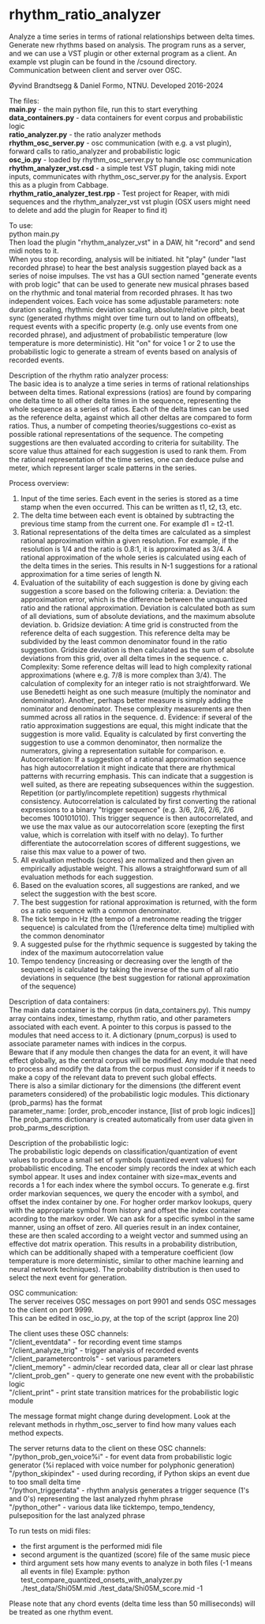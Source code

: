 # rhythm_ratio_analyzer
Analyze a time series in terms of rational relationships between delta times. Generate new rhythms based on analysis.
The program runs as a server, and we can use a VST plugin or other external program as a client. An example vst plugin can be found in the /csound directory.  
Communication between client and server over OSC.

Øyvind Brandtsegg & Daniel Formo, NTNU. 
Developed 2016-2024

The files:  
**main.py** - the main python file, run this to start everything  
**data_containers.py** - data containers for event corpus and probabilistic logic  
**ratio_analyzer.py** - the ratio analyzer methods    
**rhythm_osc_server.py** - osc communication (with e.g. a vst plugin), forward calls to ratio_analyzer and probabilistic logic  
**osc_io.py** - loaded by rhythm_osc_server.py to handle osc communication  
**rhythm_analyzer_vst.csd** - a simple test VST plugin, taking midi note inputs, communicates with rhythm_osc_server.py for the analysis. Export this as a plugin from Cabbage.  
**rhythm_ratio_analyzer_test.rpp** - Test project for Reaper, with midi sequences and the rhythm_analyzer_vst vst plugin (OSX users might need to delete and add the plugin for Reaper to find it)  

To use:  
python main.py  
Then load the plugin "rhythm_analyzer_vst" in a DAW, hit "record" and send midi notes to it.   
When you stop recording, analysis will be initiated. hit "play" (under "last recorded phrase) to hear the best analysis suggestion played back as a series of noise impulses. 
The vst has a GUI section named "generate events with prob logic" that can be used to generate new musical phrases based on the rhythmic and tonal material from recorded phrases. It has two independent voices. Each voice has some adjustable parameters: note duration scaling, rhythmic deviation scaling, absolute/relative pitch, beat sync (generated rhythms might over time turn out to land on offbeats), request events with a specific property (e.g. only use events from one recorded phrase), and adjustment of probabilistic temperature (low temperature is more deterministic).
Hit "on" for voice 1 or 2 to use the probabilistic logic to generate a stream of events based on analysis of recorded events.

Description of the rhythm ratio analyzer process:  
The basic idea is to analyze a time series in terms of rational relationships between delta times. Rational expressions (ratios) are found by comparing one delta time to all other delta times in the sequence, representing the whole sequence as a series of ratios. Each of the delta times can be used as the reference delta, against which all other deltas are compared to form ratios. Thus, a number of competing theories/suggestions co-exist as possible rational representations of the sequence. The competing suggestions are then evaluated according to criteria for suitability. The score value thus attained for each suggestion is used to rank them. From the rational representation of the time series, one can deduce pulse and meter, which represent larger scale patterns in the series.

Process overview:  
1.	Input of the time series. Each event in the series is stored as a time stamp when the even occurred. This can be written as t1, t2, t3, etc.
2.	The delta time between each event is obtained by subtracting the previous time stamp from the current one. For example d1 = t2-t1. 
3.	Rational representations of the delta times are calculated as a simplest rational approximation within a given resolution. For example, if the resolution is 1/4 and the ratio is 0.8:1, it is approximated as 3/4. A rational approximation of the whole series is calculated using each of the delta times in the series. This results in N-1 suggestions for a rational approximation for a time series of length N.
4.	Evaluation of the suitability of each suggestion is done by giving each suggestion a score based on the following criteria:
a.	Deviation: the approximation error, which is the difference between the unquantized ratio and the rational approximation. Deviation is calculated both as sum of all deviations, sum of absolute deviations, and the maximum absolute deviation.
b.	Gridsize deviation: A time grid is constructed from the reference delta of each suggestion. This reference delta may be subdivided by the least common denominator found in the ratio suggestion. Gridsize deviation is then calculated as the sum of absolute deviations from this grid, over all delta times in the sequence.
c.	Complexity: Some reference deltas will lead to high complexity rational approximations (where e.g. 7/8 is more complex than 3/4). The calculation of complexity for an integer ratio is not straightforward. We use Benedetti height as one such measure (multiply the nominator and denominator). Another, perhaps better measure is simply adding the nominator and denominator. These complexity measurements are then summed across all ratios in the sequence.
d.	Evidence: if several of the ratio approximation suggestions are equal, this might indicate that the suggestion is more valid. Equality is calculated by first converting the suggestion to use a common denominator, then normalize the numerators, giving a representation suitable for comparison.
e.	Autocorrelation: If a suggestion of a rational approximation sequence has high autocorrelation it might indicate that there are rhythmical patterns with recurring emphasis. This can indicate that a suggestion is well suited, as there are repeating subsequences within the suggestion. Repetition (or partly/incomplete repetition) suggests rhythmical consistency. Autocorrelation is calculated by first converting the rational expressions to a binary "trigger sequence" (e.g. 3/6, 2/6, 2/6, 2/6 becomes 100101010). This trigger sequence is then autocorrelated, and we use the max value as our autocorrelation score (exepting the first value, which is correlation with itself with no delay). To further differentiate the autocorrelation scores of different suggestions, we raise this max value to a power of two.
5.	All evaluation methods (scores) are normalized and then given an empirically adjustable weight. This allows a straightforward sum of all evaluation methods for each suggestion.
6.	Based on the evaluation scores, all suggestions are ranked, and we select the suggestion with the best score.
7.	The best suggestion for rational approximation is returned, with the form os a ratio sequence with a common denominator.
8.	The tick tempo in Hz (the tempo of a metronome reading the trigger sequence) is calculated from the (1/reference delta time) multiplied with the common denominator
9.	A suggested pulse for the rhythmic sequence is suggested by taking the index of the maximum autocorrelation value
10.	Tempo tendency (increasing or decreasing over the length of the sequence) is calculated by taking the inverse of the sum of all ratio deviations in sequence (the best suggestion for rational approximation of the sequence)

Description of data containers:  
The main data container is the corpus (in data_containers.py). This numpy array contains index, timestamp, rhythm ratio, and other parameters associated with each event. A pointer to this corpus is passed to the modules that need access to it. 
A dictionary (pnum_corpus) is used to associate parameter names with indices in the corpus.  
Beware that if any module then changes the data for an event, it will have effect globally, as the central corpus will be modified. Any module that need to process and modify the data from the corpus must consider if it needs to make a copy of the relevant data to prevent such global effects.  
There is also a similar dictionary for the dimensions (the different event parameters considered) of the probabilistic logic modules. This dictionary (prob_parms) has the format   
parameter_name: [order, prob_encoder instance, [list of prob logic indices]]  
The prob_parms dictionary is created automatically from user data given in prob_parms_description.


Description of the probabilistic logic:  
The probabilistic logic depends on classification/quantization of event values to produce a small set of symbols (quantized event values) for probabilistic encoding. The encoder simply records the index at which each symbol appear. It uses and index container with size=max_events and records a 1 for each index where the symbol occurs. To generate e.g. first order markovian sequences, we query the encoder with a symbol, and offset the index container by one. For hogher order markov lookups, query with the appropriate symbol from history and offset the index container acording to the markov order. We can ask for a specific symbol in the same manner, using an offset of zero. All queries result in an index container, these are then scaled according to a weight vector and summed using an effective dot matrix operation. This results in a probability distribution, which can be additionally shaped with a temperature coefficient (low temperature is more deterministic, similar to other machine learning and neural network techniques). The probability distribution is then used to select the next event for generation.

OSC communication:  
The server receives OSC messages on port 9901 and sends OSC messages to the client on port 9999.  
This can be edited in osc_io.py, at the top of the script (approx line 20)  

The client uses these OSC channels:  
"/client_eventdata" - for recording event time stamps  
"/client_analyze_trig" - trigger analysis of recorded events  
"/client_parametercontrols" - set various parameters  
"/client_memory" - admin/clear recorded data, clear all or clear last phrase  
"/client_prob_gen" - query to generate one new event with the probabilistic logic  
"/client_print" - print state transition matrices for the probabilistic logic module  

The message format might change during development. Look at the relevant methods in rhythm_osc_server to find how many values each method expects.

The server returns data to the client on these OSC channels:  
"/python_prob_gen_voice%i" - for event data from probabilistic logic generator (%i replaced with voice number for polyphonic generation)  
"/python_skipindex" - used during recording, if Python skips an event due to too small delta time  
"/python_triggerdata" - rhythm analysis generates a trigger sequence (1's and 0's) representing the last analyzed rhyhm phrase  
 "/python_other" - various data like ticktempo, tempo_tendency, pulseposition for the last analyzed phrase  


To run tests on midi files:
- the first argument is the performed midi file
- second argument is the quantized (score) file of the same music piece
- third argument sets how many events to analyze in both files (-1 means all events in file)
Example:
python test_compare_quantized_onsets_with_analyzer.py ./test_data/Shi05M.mid ./test_data/Shi05M_score.mid -1

Please note that any chord events (delta time less than 50 milliseconds) will be treated as one rhythm event.